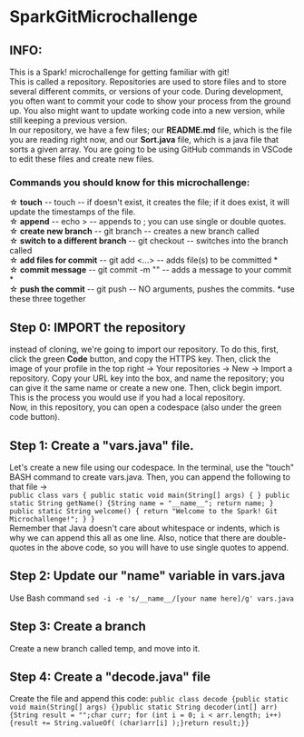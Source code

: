 # SparkGitMicrochallenge

## INFO:
This is a Spark! microchallenge for getting familiar with git!  
This is called a repository. Repositories are used to store files and to store several different commits, or versions of your code. During development, you often want to commit your code to show your process from the ground up. You also might want to update working code into a new version, while still keeping a previous version.  
In our repository, we have a few files; our **README.md** file, which is the file you are reading right now, and our **Sort.java** file, which is a java file that sorts a given array. You are going to be using GitHub commands in VSCode to edit these files and create new files.  
### Commands you should know for this microchallenge:  
   ☆ **touch** -- touch <file> -- if <file> doesn't exist, it creates the file; if it does exist, it will update the timestamps of the file.  
   ☆ **append** -- echo <thing to append> > <file> -- appends <thing to append> to <file>; you can use single or double quotes.  
   ☆ **create new branch** -- git branch <branch name> -- creates a new branch called <branch name>  
   ☆ **switch to a different branch** -- git checkout <branch name> -- switches into the branch called <branch name>  
   ☆ **add files for commit** -- git add <file> <file2> <file> <...> -- adds file(s) to be committed *  
   ☆ **commit message** -- git commit -m "<message here>" -- adds a message to your commit *  
   ☆ **push the commit** -- git push -- NO arguments, pushes the commits. *use these three together  


## Step 0: IMPORT the repository
instead of cloning, we're going to import our repository. To do this, first, click the green **Code** button, and copy the HTTPS key. Then, click the image of your profile in the top right -> Your repositories -> New -> Import a repository. Copy your URL key into the box, and name the repository; you can give it the same name or create a new one. Then, click begin import. This is the process you would use if you had a local repository.  
Now, in this repository, you can open a codespace (also under the green code button).

## Step 1: Create a "vars.java" file.  
Let's create a new file using our codespace. In the terminal, use the "touch" BASH command to create vars.java. Then, you can append the following to that file ->  
`public class vars { public static void main(String[] args) { } public static String getName() {String name = "__name__"; return name; } public static String welcome() { return "Welcome to the Spark! Git Microchallenge!"; } }`  
Remember that Java doesn't care about whitespace or indents, which is why we can append this all as one line. Also, notice that there are double-quotes in the above code, so you will have to use single quotes to append.  

## Step 2: Update our "name" variable in vars.java  
Use Bash command `sed -i -e 's/__name__/[your name here]/g' vars.java`  

## Step 3: Create a branch  
Create a new branch called temp, and move into it.

    
## Step 4: Create a "decode.java" file 
Create the file and append this code:
`public class decode {public static void main(String[] args) {}public static String decoder(int[] arr) {String result = "";char curr; for (int i = 0; i < arr.length; i++) {result += String.valueOf( (char)arr[i] );}return result;}}`
